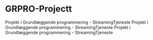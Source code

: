 # GRPRO-Projectt
Projekt i Grundlæggende programmering - StreamingTjeneste
Projekt i Grundlæggende programmering - StreamingTjeneste
Projekt i Grundlæggende programmering - StreamingTjeneste
